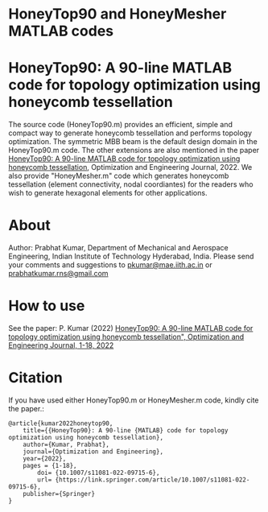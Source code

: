 # HoneyTop90 and HoneyMesher MATLAB codes
# HoneyTop90: A 90-line MATLAB code for topology optimization using honeycomb tessellation
The source code (HoneyTop90.m) provides an efficient, simple and compact way to generate honeycomb tessellation and performs topology optimization. The symmetric MBB beam is the default design domain in the HoneyTop90.m code. The other extensions are also mentioned in the paper [HoneyTop90: A 90-line MATLAB code for topology optimization using honeycomb tessellation](https://link.springer.com/article/10.1007/s11081-022-09715-6), Optimization and Engineering Journal, 2022. We also provide "HoneyMesher.m" code which generates honeycomb tessellation (element connectivity, nodal coordiantes) for the readers who wish to generate hexagonal elements for other applications.
# About
Author: Prabhat Kumar, Department of Mechanical and Aerospace Engineering, Indian Institute of Technology Hyderabad, India. Please send your comments and suggestions to  pkumar@mae.iith.ac.in or prabhatkumar.rns@gmail.com
# How to use
See the paper: P. Kumar (2022) [HoneyTop90: A 90-line MATLAB code for topology optimization using honeycomb tessellation", Optimization and Engineering Journal, 1-18, 2022](https://link.springer.com/article/10.1007/s11081-022-09715-6) 
# Citation
If you have used either HoneyTop90.m or HoneyMesher.m code, kindly cite the paper.:
```
@article{kumar2022honeytop90,
	title={{HoneyTop90}: A 90-line {MATLAB} code for topology optimization using honeycomb tessellation},
	author={Kumar, Prabhat},
	journal={Optimization and Engineering},
	year={2022},
	pages = {1-18},
        doi= {10.1007/s11081-022-09715-6},
        url= {https://link.springer.com/article/10.1007/s11081-022-09715-6},
	publisher={Springer}
}
```
